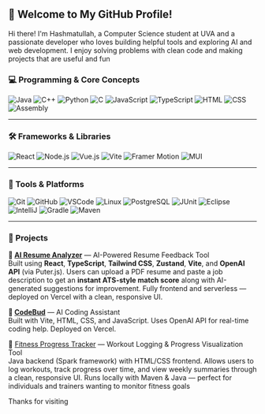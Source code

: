 ## 👋 Welcome to My GitHub Profile!

Hi there! I'm Hashmatullah, a Computer Science student at UVA and a passionate developer who loves building helpful tools and exploring AI and web development. I enjoy solving problems with clean code and making projects that are useful and fun


### 💻 Programming & Core Concepts
![Java](https://img.shields.io/badge/-Java-007396?logo=java&logoColor=white&style=for-the-badge)
![C++](https://img.shields.io/badge/-C++-00599C?logo=c%2B%2B&logoColor=white&style=for-the-badge)
![Python](https://img.shields.io/badge/-Python-3776AB?logo=python&logoColor=white&style=for-the-badge)
![C](https://img.shields.io/badge/-C-00599C?logo=c&logoColor=white&style=for-the-badge)
![JavaScript](https://img.shields.io/badge/-JavaScript-F7DF1E?logo=javascript&logoColor=black&style=for-the-badge)
![TypeScript](https://img.shields.io/badge/-TypeScript-3178C6?logo=typescript&logoColor=white&style=for-the-badge)
![HTML](https://img.shields.io/badge/-HTML5-E34F26?logo=html5&logoColor=white&style=for-the-badge)
![CSS](https://img.shields.io/badge/-CSS3-1572B6?logo=css3&logoColor=white&style=for-the-badge)
![Assembly](https://img.shields.io/badge/-Assembly-555555?style=for-the-badge)

---

### 🛠 Frameworks & Libraries
![React](https://img.shields.io/badge/-React-61DAFB?logo=react&logoColor=black&style=for-the-badge)
![Node.js](https://img.shields.io/badge/-Node.js-339933?logo=node.js&logoColor=white&style=for-the-badge)
![Vue.js](https://img.shields.io/badge/-Vue.js-4FC08D?logo=vue.js&logoColor=white&style=for-the-badge)
![Vite](https://img.shields.io/badge/-Vite-646CFF?logo=vite&logoColor=white&style=for-the-badge)
![Framer Motion](https://img.shields.io/badge/-Framer--Motion-black?logo=framer&logoColor=white&style=for-the-badge)
![MUI](https://img.shields.io/badge/-Material--UI-007FFF?logo=mui&logoColor=white&style=for-the-badge)

---

### 🔧 Tools & Platforms
![Git](https://img.shields.io/badge/-Git-F05032?logo=git&logoColor=white&style=for-the-badge)
![GitHub](https://img.shields.io/badge/-GitHub-181717?logo=github&logoColor=white&style=for-the-badge)
![VSCode](https://img.shields.io/badge/-VSCode-007ACC?logo=visual-studio-code&logoColor=white&style=for-the-badge)
![Linux](https://img.shields.io/badge/-Linux-FCC624?logo=linux&logoColor=black&style=for-the-badge)
![PostgreSQL](https://img.shields.io/badge/-PostgreSQL-336791?logo=postgresql&logoColor=white&style=for-the-badge)
![JUnit](https://img.shields.io/badge/-JUnit-25A162?style=for-the-badge)
![Eclipse](https://img.shields.io/badge/-Eclipse-2C2255?logo=eclipse&logoColor=white&style=for-the-badge)
![IntelliJ](https://img.shields.io/badge/-IntelliJIDEA-000000?logo=intellijidea&logoColor=white&style=for-the-badge)
![Gradle](https://img.shields.io/badge/-Gradle-02303A?logo=gradle&logoColor=white&style=for-the-badge)
![Maven](https://img.shields.io/badge/-Maven-C71A36?logo=apachemaven&logoColor=white&style=for-the-badge)

---

### 🚀 Projects

**🔹 [AI Resume Analyzer](https://github.com/hashmat-beep/your-resume-analyzer)** — AI-Powered Resume Feedback Tool  
Built using **React**, **TypeScript**, **Tailwind CSS**, **Zustand**, **Vite**, and **OpenAI API** (via Puter.js). Users can upload a PDF resume and paste a job description to get an **instant ATS-style match score** along with AI-generated suggestions for improvement. Fully frontend and serverless — deployed on Vercel with a clean, responsive UI.

**🔹 [CodeBud](https://github.com/hashmat-beep/Codebud-AI)** — AI Coding Assistant  
Built with Vite, HTML, CSS, and JavaScript. Uses OpenAI API for real-time coding help. Deployed on Vercel.

🔹 [Fitness Progress Tracker](https://github.com/hashmat-beep/fitness-progress-tracker) — Workout Logging & Progress Visualization Tool  
Java backend (Spark framework) with HTML/CSS frontend. Allows users to log workouts, track progress over time, and view weekly summaries through a clean, responsive UI. Runs locally with Maven & Java — perfect for individuals and trainers wanting to monitor fitness goals

Thanks for visiting 
